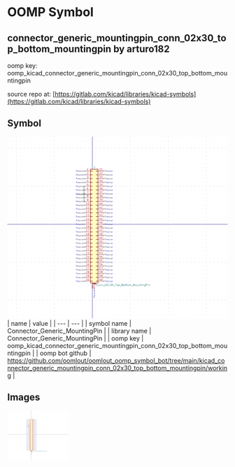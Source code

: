 # OOMP Symbol  
## connector_generic_mountingpin_conn_02x30_top_bottom_mountingpin  by arturo182  
  
oomp key: oomp_kicad_connector_generic_mountingpin_conn_02x30_top_bottom_mountingpin  
  
source repo at: [https://gitlab.com/kicad/libraries/kicad-symbols](https://gitlab.com/kicad/libraries/kicad-symbols)  
## Symbol  
  
[![working.png](working_600.png)](working.png)  
| name | value | 
| --- | --- | 
| symbol name | Connector_Generic_MountingPin | 
| library name | Connector_Generic_MountingPin | 
| oomp key | oomp_kicad_connector_generic_mountingpin_conn_02x30_top_bottom_mountingpin | 
| oomp bot github | https://github.com/oomlout/oomlout_oomp_symbol_bot/tree/main/kicad_connector_generic_mountingpin_conn_02x30_top_bottom_mountingpin/working | 
## Images  
  
[![working.png](working_140.png)](working.png)  

